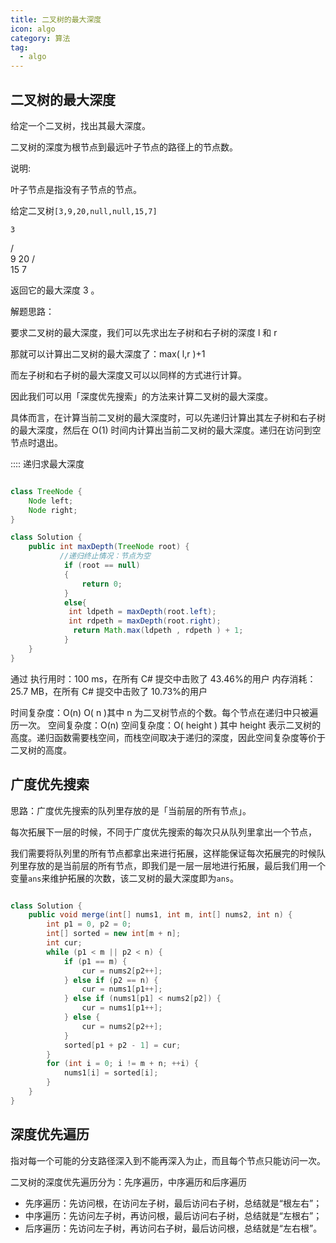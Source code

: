 ```yaml
---
title: 二叉树的最大深度
icon: algo
category: 算法
tag:
  - algo
---
```


## 二叉树的最大深度

给定一个二叉树，找出其最大深度。

二叉树的深度为根节点到最远叶子节点的路径上的节点数。

说明:

叶子节点是指没有子节点的节点。

给定二叉树`[3,9,20,null,null,15,7]`

    3
   / \
  9  20
    /  \
   15   7


返回它的最大深度 3 。

解题思路：

要求二叉树的最大深度，我们可以先求出左子树和右子树的深度 l 和 r

那就可以计算出二叉树的最大深度了：max( l,r )+1

而左子树和右子树的最大深度又可以以同样的方式进行计算。

因此我们可以用「深度优先搜索」的方法来计算二叉树的最大深度。

具体而言，在计算当前二叉树的最大深度时，可以先递归计算出其左子树和右子树的最大深度，然后在 O(1) 时间内计算出当前二叉树的最大深度。递归在访问到空节点时退出。

:::: 递归求最大深度

```java

class TreeNode {
    Node left;
    Node right;
}

class Solution {
    public int maxDepth(TreeNode root) {
           //递归终止情况：节点为空
            if (root == null)
            {
                return 0;
            }
            else{
             int ldpeth = maxDepth(root.left);
             int rdpeth = maxDepth(root.right);
              return Math.max(ldpeth , rdpeth ) + 1;
            }
    }
}
```

通过
执行用时：100 ms，在所有 C# 提交中击败了 43.46%的用户
内存消耗：25.7 MB，在所有 C# 提交中击败了 10.73%的用户

时间复杂度：O(n) O( n )其中 n 为二叉树节点的个数。每个节点在递归中只被遍历一次。
空间复杂度：O(n) 空间复杂度：O( height ) 其中 height 表示二叉树的高度。递归函数需要栈空间，而栈空间取决于递归的深度，因此空间复杂度等价于二叉树的高度。

## 广度优先搜索

思路：广度优先搜索的队列里存放的是「当前层的所有节点」。

每次拓展下一层的时候，不同于广度优先搜索的每次只从队列里拿出一个节点，

我们需要将队列里的所有节点都拿出来进行拓展，这样能保证每次拓展完的时候队列里存放的是当前层的所有节点，即我们是一层一层地进行拓展，最后我们用一个变量`ans`来维护拓展的次数，该二叉树的最大深度即为`ans`。

```java

class Solution {
    public void merge(int[] nums1, int m, int[] nums2, int n) {
        int p1 = 0, p2 = 0;
        int[] sorted = new int[m + n];
        int cur;
        while (p1 < m || p2 < n) {
            if (p1 == m) {
                cur = nums2[p2++];
            } else if (p2 == n) {
                cur = nums1[p1++];
            } else if (nums1[p1] < nums2[p2]) {
                cur = nums1[p1++];
            } else {
                cur = nums2[p2++];
            }
            sorted[p1 + p2 - 1] = cur;
        }
        for (int i = 0; i != m + n; ++i) {
            nums1[i] = sorted[i];
        }
    }
}
```

## 深度优先遍历

指对每一个可能的分支路径深入到不能再深入为止，而且每个节点只能访问一次。

二叉树的深度优先遍历分为：先序遍历，中序遍历和后序遍历

- 先序遍历：先访问根，在访问左子树，最后访问右子树，总结就是“根左右”；
- 中序遍历：先访问左子树，再访问根，最后访问右子树，总结就是“左根右”；
- 后序遍历：先访问左子树，再访问右子树，最后访问根，总结就是“左右根”。
